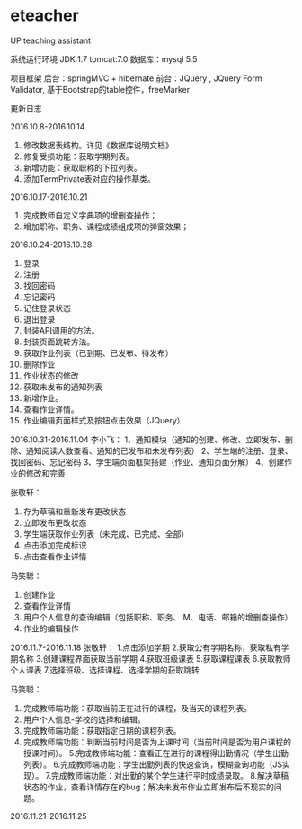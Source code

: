# eteacher
UP teaching assistant

系统运行环境
JDK:1.7
tomcat:7.0
数据库：mysql 5.5

项目框架
后台：springMVC  + hibernate
前台：JQuery   , JQuery  Form Validator, 基于Bootstrap的table控件，freeMarker

更新日志

2016.10.8-2016.10.14
1. 修改数据表结构。详见《数据库说明文档》
2. 修复受损功能：获取学期列表。
3. 新增功能：获取职称的下拉列表。
4. 添加TermPrivate表对应的操作基类。

2016.10.17-2016.10.21
1. 完成教师自定义字典项的增删查操作；
2. 增加职称、职务、课程成绩组成项的弹窗效果；

2016.10.24-2016.10.28
1. 登录
2. 注册
3. 找回密码
4. 忘记密码
5. 记住登录状态
6. 退出登录
7. 封装API调用的方法。
8. 封装页面跳转方法。
9. 获取作业列表（已到期、已发布、待发布）
10. 删除作业
11. 作业状态的修改
12. 获取未发布的通知列表
13. 新增作业。
14. 查看作业详情。
15. 作业编辑页面样式及按钮点击效果（JQuery）

2016.10.31-2016.11.04
李小飞：
1、通知模块（通知的创建、修改、立即发布、删除、通知阅读人数查看、通知的已发布和未发布列表）
2、学生端的注册、登录、找回密码、忘记密码
3、学生端页面框架搭建（作业、通知页面分解）
4、创建作业的修改和完善

张敬轩：
1. 存为草稿和重新发布更改状态
2. 立即发布更改状态
3. 学生端获取作业列表（未完成、已完成、全部）
4. 点击添加完成标识
5. 点击查看作业详情

马笑聪：
1. 创建作业
2. 查看作业详情
3. 用户个人信息的查询编辑（包括职称、职务、IM、电话、邮箱的增删查操作）
4. 作业的编辑操作

2016.11.7-2016.11.18
张敬轩：
1.点击添加学期
2.获取公有学期名称，获取私有学期名称
3.创建课程界面获取当前学期
4.获取班级课表
5.获取课程课表
6.获取教师个人课表
7.选择班级、选择课程、选择学期的获取跳转

马笑聪：
1. 完成教师端功能：获取当前正在进行的课程，及当天的课程列表。
2. 用户个人信息-学校的选择和编辑。
3. 完成教师端功能：获取指定日期的课程列表。
4. 完成教师端功能：判断当前时间是否为上课时间（当前时间是否为用户课程的授课时间）。
5.完成教师端功能：查看正在进行的课程得出勤情况（学生出勤列表）。
6.完成教师端功能：学生出勤列表的快速查询，模糊查询功能（JS实现）。
7.完成教师端功能：对出勤的某个学生进行平时成绩录取。
8.解决草稿状态的作业，查看详情存在的bug；解决未发布作业立即发布后不现实的问题。



2016.11.21-2016.11.25